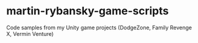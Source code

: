# martin-rybansky-game-scripts
Code samples from my Unity game projects (DodgeZone, Family Revenge X, Vermin Venture)
